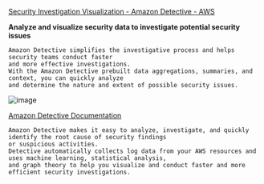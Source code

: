 [Security Investigation Visualization - Amazon Detective - AWS](https://aws.amazon.com/detective/)

**Analyze and visualize security data to investigate potential security issues**

```
Amazon Detective simplifies the investigative process and helps security teams conduct faster
and more effective investigations.
With the Amazon Detective prebuilt data aggregations, summaries, and context, you can quickly analyze
and determine the nature and extent of possible security issues.
```

![image](https://github.com/r1skkam/Some-cheatsheets-notes-and-resources-for-AWS-Certified-Security-Specialty-SCS-C01/assets/58542375/7829ec9d-07b2-4d09-aa38-a5b8eb54089a)

[Amazon Detective Documentation](https://docs.aws.amazon.com/detective/index.html)

```
Amazon Detective makes it easy to analyze, investigate, and quickly identify the root cause of security findings
or suspicious activities.
Detective automatically collects log data from your AWS resources and uses machine learning, statistical analysis,
and graph theory to help you visualize and conduct faster and more efficient security investigations.
```

